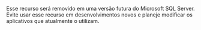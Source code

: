  Esse recurso será removido em uma versão futura do Microsoft SQL Server. Evite usar esse recurso em desenvolvimentos novos e planeje modificar os aplicativos que atualmente o utilizam. 